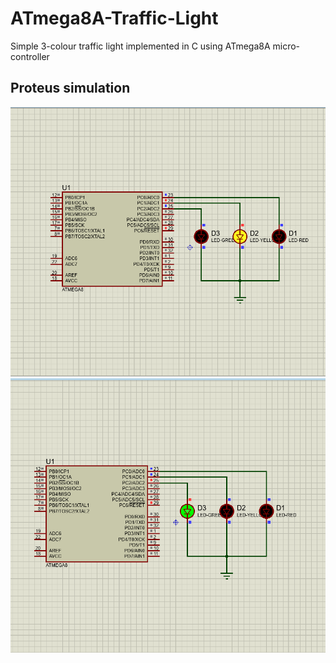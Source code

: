 # ATmega8A-Traffic-Light
Simple 3-colour traffic light implemented in C using ATmega8A micro-controller

## Proteus simulation
<img src="proteus.png" width="600" />

<img src="proteus2.png" width="600" />
